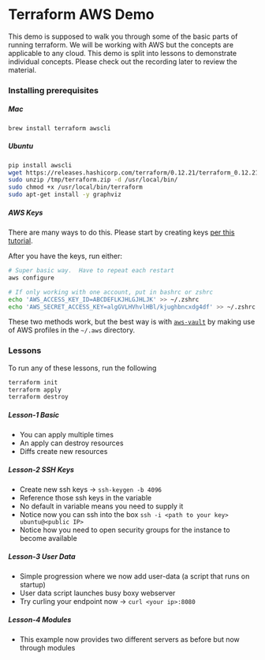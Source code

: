# Terraform AWS Demo

This demo is supposed to walk you through some of the basic parts of running terraform.  We will be working with AWS but
 the concepts are applicable to any cloud. This demo is split into lessons to demonstrate individual concepts. Please 
 check out the recording later to review the material. 

### Installing prerequisites 

##### Mac
```bash
brew install terraform awscli 
```

##### Ubuntu
```bash
pip install awscli 
wget https://releases.hashicorp.com/terraform/0.12.21/terraform_0.12.21_linux_amd64.zip -O /tmp/terraform.zip 
sudo unzip /tmp/terraform.zip -d /usr/local/bin/
sudo chmod +x /usr/local/bin/terraform
sudo apt-get install -y graphviz
```

##### AWS Keys 
There are many ways to do this. Please start by creating keys [per this tutorial](https://www.notion.so/insightx/AWS-Keys-Tutorial-175fa12e9b5b43509235a97fca275653). 

After you have the keys, run either:
```bash
# Super basic way.  Have to repeat each restart 
aws configure 
```

```bash
# If only working with one account, put in bashrc or zshrc 
echo 'AWS_ACCESS_KEY_ID=ABCDEFLKJHLGJHLJK' >> ~/.zshrc 
echo 'AWS_SECRET_ACCESS_KEY=algGVLHVhvlHBl/kjughbncxdg4df' >> ~/.zshrc 
```

These two methods work, but the best way is with [`aws-vault`](https://github.com/99designs/aws-vault) by making use of 
AWS profiles in the `~/.aws` directory.  
 

### Lessons 

To run any of these lessons, run the following 
```bash
terraform init
terraform apply
terraform destroy
```

##### Lesson-1 Basic 

- You can apply multiple times
- An apply can destroy resources 
- Diffs create new resources

##### Lesson-2 SSH Keys 

- Create new ssh keys -> `ssh-keygen -b 4096`
- Reference those ssh keys in the variable 
- No default in variable means you need to supply it
- Notice now you can ssh into the box `ssh -i <path to your key> ubuntu@<public IP>`
- Notice how you need to open security groups for the instance to become available 

##### Lesson-3 User Data  

- Simple progression where we now add user-data (a script that runs on startup)
- User data script launches busy boxy webserver 
- Try curling your endpoint now -> `curl <your ip>:8080`

##### Lesson-4 Modules

- This example now provides two different servers as before but now through modules 

